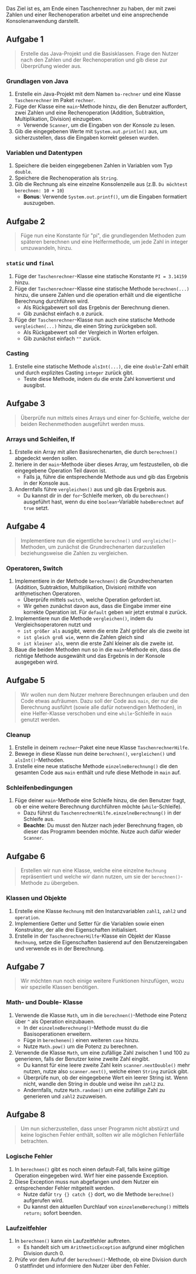 Das Ziel ist es, am Ende einen Taschenrechner zu haben, der mit zwei Zahlen und einer Rechenoperation arbeitet und eine ansprechende Konsolenanwendung darstellt.

## Aufgabe 1

> Erstelle das Java-Projekt und die Basisklassen. Frage den Nutzer nach den Zahlen und der Rechenoperation und gib diese zur Überprüfung wieder aus.

### Grundlagen von Java

1. Erstelle ein Java-Projekt mit dem Namen `ba-rechner` und eine Klasse `Taschenrechner` im Paket `rechner`.
2. Füge der Klasse eine `main`-Methode hinzu, die den Benutzer auffordert, zwei Zahlen und eine Rechenoperation (Addition, Subtraktion, Multiplikation, Division) einzugeben.
    - Verwende `Scanner`, um die Eingaben von der Konsole zu lesen.
3. Gib die eingegebenen Werte mit `System.out.println()` aus, um sicherzustellen, dass die Eingaben korrekt gelesen wurden.

### Variablen und Datentypen

1. Speichere die beiden eingegebenen Zahlen in Variablen vom Typ `double`.
2. Speichere die Rechenoperation als `String`.
3. Gib die Rechnung als eine einzelne Konsolenzeile aus (z.B. `Du möchtest berechnen: 10 + 10`)
    - **Bonus**: Verwende `System.out.printf()`, um die Eingaben formatiert auszugeben.

## Aufgabe 2

> Füge nun eine Konstante für "pi", die grundlegenden Methoden zum späteren berechnen und eine Helfermethode, um jede Zahl in integer umzuwandeln, hinzu.
### `static` und `final`

1. Füge der `Taschenrechner`-Klasse eine statische Konstante  `PI = 3.14159` hinzu.
2. Füge der `Taschenrechner`-Klasse eine statische Methode `berechnen(...)` hinzu, die unsere Zahlen und die operation erhält und die eigentliche Berechnung durchführen wird.
    - Als Rückgabewert soll das Ergebnis der Berechnung dienen.
    - Gib zunächst einfach `0.0` zurück.
3. Füge der `Taschenrechner`-Klasse nun auch eine statische Methode `vergleichen(...)` hinzu, die einen String zurückgeben soll.
    - Als Rückgabewert soll der Vergleich in Worten erfolgen.
    - Gib zunächst einfach `""` zurück.

### Casting

1. Erstelle eine statische Methode `alsInt(...)`, die eine `double`-Zahl erhält und durch explizites Casting `integer` zurück gibt.
    - Teste diese Methode, indem du die erste Zahl konvertierst und ausgibst.

## Aufgabe 3

> Überprüfe nun mittels eines Arrays und einer for-Schleife, welche der beiden Rechenmethoden ausgeführt werden muss.

### Arrays und Schleifen, If

1. Erstelle ein Array mit allen Basisrechenarten, die durch `berechnen()` abgedeckt werden sollen.
2. Iteriere in der `main`-Methode über dieses Array, um festzustellen, ob die eingegebene Operation Teil davon ist.
    - Falls ja, führe die entsprechende Methode aus und gib das Ergebnis in der Konsole aus.
3. Andernfalls führe `vergleichen()` aus und gib das Ergebnis aus.
    - Du kannst dir in der `for`-Schleife merken, ob du `berechnen()` ausgeführt hast, wenn du eine `boolean`-Variable `habeBerechnet` auf `true` setzt.

## Aufgabe 4

> Implementiere nun die eigentliche `berechne()` und `vergleiche()`-Methoden, um zunächst die Grundrechenarten darzustellen beziehungsweise die Zahlen zu vergleichen.

###  Operatoren, Switch

1. Implementiere in der Methode `berechnen()` die Grundrechenarten (Addition, Subtraktion, Multiplikation, Division) mithilfe von arithmetischen Operatoren.
    - Überprüfe mittels `switch`, welche Operation gefordert ist.
    - Wir gehen zunächst davon aus, dass die Eingabe immer eine korrekte Operation ist. Für `default` geben wir jetzt erstmal `0` zurück.
2. Implementiere nun die Methode `vergleichen()`, indem du Vergleichsoperatoren nutzt und
    - `ist größer als` ausgibt, wenn die erste Zahl größer als die zweite ist
    - `ist gleich groß wie`, wenn die Zahlen gleich sind
    - `ist kleiner als`, wenn die erste Zahl kleiner als die zweite ist.
3. Baue die beiden Methoden nun so in die `main`-Methode ein, dass die richtige Methode ausgewählt und das Ergebnis in der Konsole ausgegeben wird.

## Aufgabe 5

> Wir wollen nun dem Nutzer mehrere Berechnungen erlauben und den Code etwas aufräumen. Dazu soll der Code aus `main`, der nur die Berechnung ausführt (sowie alle dafür notwendigen Methoden), in eine Helfer-Klasse verschoben und eine `while`-Schleife in `main` genutzt werden.

### Cleanup

1. Erstelle in deinem `rechner`-Paket eine neue Klasse `TaschenrechnerHilfe`.
2. Bewege in diese Klasse nun deine `berechnen()`, `vergleichen()` und `alsInt()`-Methoden.
3. Erstelle eine neue statische Methode `einzelneBerechnung()` die den gesamten Code aus `main` enthält und rufe diese Methode in `main` auf.

### Schleifenbedingungen

1. Füge deiner `main`-Methode eine Schleife hinzu, die den Benutzer fragt, ob er eine weitere Berechnung durchführen möchte (`while`-Schleife).
    - Dazu führst du `TaschenrechnerHilfe.einzelneBerechnung()` in der Schleife aus.
    - **Beachte**: Du musst den Nutzer nach jeder Berechnung fragen, ob dieser das Programm beenden möchte. Nutze auch dafür wieder `Scanner`.

## Aufgabe 6

> Erstellen wir nun eine Klasse, welche eine einzelne `Rechnung` repräsentiert und welche wir dann nutzen, um sie der `berechnen()`-Methode zu übergeben.
### Klassen und Objekte

1. Erstelle eine Klasse `Rechnung` mit den Instanzvariablen `zahl1`, `zahl2` und `operation`.
2. Implementiere Getter und Setter für die Variablen sowie einen Konstruktor, der alle drei Eigenschaften initialisiert.
3. Erstelle in der `TaschenrechnerHilfe`-Klasse ein Objekt der Klasse `Rechnung`, setze die Eigenschaften basierend auf den Benutzereingaben und verwende es in der Berechnung.

## Aufgabe 7

> Wir möchten nun noch einige weitere Funktionen hinzufügen, wozu wir spezielle Klassen benötigen.

### Math- und Double- Klasse

1. Verwende die Klasse `Math`, um in die `berechnen()`-Methode eine Potenz über `^` als Operation einzubauen.
    - In der `einzelneBerechnung()`-Methode musst du die Basisoperationen erweitern.
    - Füge in `berechenen()` einen weiteren `case` hinzu.
    - Nutze `Math.pow()` um die Potenz zu berechnen.
2. Verwende die Klasse `Math`, um eine zufällige Zahl zwischen 1 und 100 zu generieren, falls der Benutzer keine zweite Zahl eingibt.
    - Du kannst für eine leere zweite Zahl kein `scanner.nextDouble()` mehr nutzen, nutze also `scanner.next()`, welche einen `String` zurück gibt.
    - Überprüfe nun, ob der eingegebene Wert ein leerer String ist. Wenn nicht, wandle den String in double und weise ihn `zahl2` zu.
    - Andernfalls, nutze `Math.random()` um eine zufällige Zahl zu generieren und `zahl2` zuzuweisen.

## Aufgabe 8

> Um nun sicherzustellen, dass unser Programm nicht abstürzt und keine logischen Fehler enthält, sollten wir alle möglichen Fehlerfälle betrachten.

### Logische Fehler

1. In `berechnen()` gibt es noch einen default-Fall, falls keine gültige Operation eingegeben wird. Wirf hier eine passende Exception.
2. Diese Exception muss nun abgefangen und dem Nutzer ein entsprechender Fehler mitgeteilt werden.
    - Nutze dafür `try {} catch {}` dort, wo die Methode `berechne()` aufgerufen wird.
    - Du kannst den aktuellen Durchlauf von `einzeleneBerechung()` mittels `return;` sofort beenden.

### Laufzeitfehler

1. In `berechnen()` kann ein Laufzeitfehler auftreten.
    - Es handelt sich um `ArithmeticException` aufgrund einer möglichen Division durch 0.
2. Prüfe vor dem Aufruf der `berechnen()`-Methode, ob eine Division durch 0 stattfindet und informiere den Nutzer über den Fehler.
